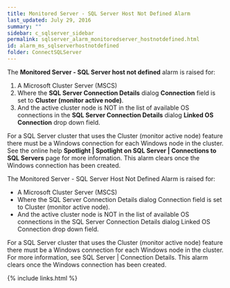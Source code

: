 ```yaml
---
title: ﻿Monitored Server - SQL Server Host Not Defined Alarm
last_updated: July 29, 2016
summary: ""
sidebar: c_sqlserver_sidebar
permalink: sqlserver_alarm_monitoredserver_hostnotdefined.html
id: alarm_ms_sqlserverhostnotdefined
folder: ConnectSQLServer
---
```




<p>The <strong>Monitored Server - SQL Server host not defined</strong> alarm is raised for:
<ol>
<li>A Microsoft Cluster Server (MSCS)
<li>Where the <strong>SQL Server Connection Details</strong> dialog <strong>Connection</strong> field is set to <strong>Cluster (monitor active node)</strong>.
<li>And the active cluster node is NOT in the list of available OS connections in the <strong>SQL Server Connection Details</strong> dialog <strong>Linked OS Connection</strong> drop down field.
</ol>

<p>
For a SQL Server cluster that uses the Cluster (monitor active node) feature there must be a Windows connection for each Windows node in the cluster.
See the online help <strong>Spotlight | Spotlight on SQL Server | Connections to SQL Servers</strong> page for more information.
This alarm  clears once the Windows connection has been created.
</p>


The Monitored Server - SQL Server Host Not Defined Alarm is raised for:

* A Microsoft Cluster Server (MSCS)
* Where the SQL Server Connection Details dialog Connection field is set to Cluster (monitor active node).
* And the active cluster node is NOT in the list of available OS connections in the SQL Server Connection Details dialog Linked OS Connection drop down field.


For a SQL Server cluster that uses the Cluster (monitor active node) feature there must be a Windows connection for each Windows node in the cluster. For more information, see SQL Server \| Connection Details. This alarm clears once the Windows connection has been created.

{% include links.html %}
